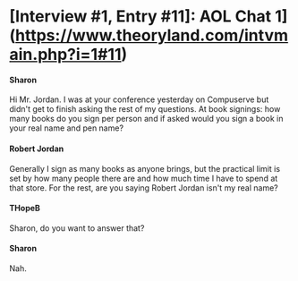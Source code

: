# [Interview #1, Entry #11]: AOL Chat 1](https://www.theoryland.com/intvmain.php?i=1#11)

#### Sharon

Hi Mr. Jordan. I was at your conference yesterday on Compuserve but didn't get to finish asking the rest of my questions. At book signings: how many books do you sign per person and if asked would you sign a book in your real name and pen name?

#### Robert Jordan

Generally I sign as many books as anyone brings, but the practical limit is set by how many people there are and how much time I have to spend at that store. For the rest, are you saying Robert Jordan isn't my real name?

#### THopeB

Sharon, do you want to answer that?

#### Sharon

Nah.

